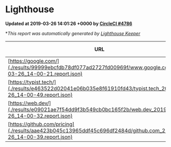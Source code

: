 
# Lighthouse

**Updated at 2019-03-26 14:01:26 +0000 by [CircleCI #4786](https://circleci.com/gh/ItinerisLtd/lighthouse-keeper-example/4786)**

**This report was automatically generated by [Lighthouse Keeper](https://github.com/itinerisltd/lighthouse-keeper)*

| URL | Performance | Accessibility | Best Practices | SEO | PWA | Updated At |
| --- | --- | --- | --- | --- | --- | --- |
| [https://google.com/](./results/99999ebcfdb78df077ad2727fd00969f/www.google.com_2019-03-26_14-00-21.report.json) | 0.94 | 0.71 | 0.93 | 0.82 | 0.58 | 2019-03-26T14:00:21.545Z |
| [https://typist.tech/](./results/e463522d02041e06b035e8f61910fd43/typist.tech_2019-03-26_14-00-49.report.json) | 1 |  |  |  |  | 2019-03-26T14:00:49.883Z |
| [https://web.dev/](./results/e09021ae7f54dd9f3b549cb0bc165f2b/web.dev_2019-03-26_14-00-32.report.json) | 0.97 | 0.93 | 1 | 0.96 | 1 | 2019-03-26T14:00:32.349Z |
| [https://github.com/pricing](./results/aae423b045c13965ddf45c696df2484d/github.com_2019-03-26_14-00-39.report.json) | 0.85 | 0.89 | 0.93 | 0.9 | 0.58 | 2019-03-26T14:00:39.767Z |
